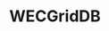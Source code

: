 # WECGridDB

<!-- 
## Features

- Automatic result storage during simulations
- Query interface for data retrieval  
- Export capabilities for external analysis

## Basic Usage

```python
# Results are stored automatically
engine = wecgrid.Engine()
engine.simulate()  # Results saved to database

# Query stored data
db = engine.database
data = db.get_simulation_data(simulation_id)
```

## API Reference

![mkapi](wecgrid.database.wecgrid_db.WECGridDB) -->